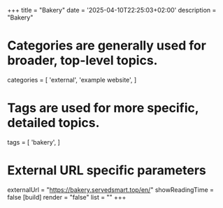 +++
title = "Bakery"
date = '2025-04-10T22:25:03+02:00'
description = "Bakery"
# Categories are generally used for broader, top-level topics.
categories = [
 'external',
 'example website',
]
# Tags are used for more specific, detailed topics.
tags = [
 'bakery',
]
# External URL specific parameters
externalUrl = "https://bakery.servedsmart.top/en/"
showReadingTime = false
[build]
render = "false"
list = ""
+++
